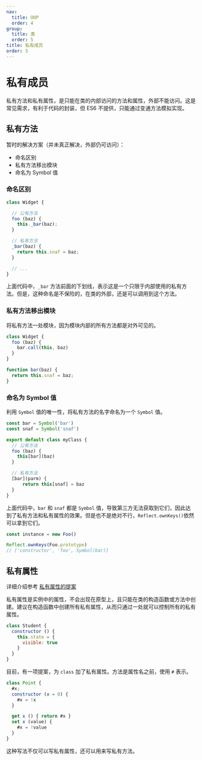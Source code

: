 ```yaml
---
nav:
  title: OOP
  order: 4
group:
  title: 类
  order: 5
title: 私有成员
order: 3
---
```


# 私有成员

私有方法和私有属性，是只能在类的内部访问的方法和属性，外部不能访问。这是常见需求，有利于代码的封装，但 ES6 不提供，只能通过变通方法模拟实现。

## 私有方法

暂时的解决方案（并未真正解决，外部仍可访问）：

* 命名区别
* 私有方法移出模块
* 命名为 Symbol 值

### 命名区别

```js
class Widget {

  // 公有方法
  foo (baz) {
    this._bar(baz);
  }

  // 私有方法
  _bar(baz) {
    return this.snaf = baz;
  }

  // ...
}
```

上面代码中，`_bar` 方法前面的下划线，表示这是一个只限于内部使用的私有方法。但是，这种命名是不保险的，在类的外部，还是可以调用到这个方法。

### 私有方法移出模块

将私有方法一处模块，因为模块内部的所有方法都是对外可见的。

```js
class Widget {
  foo (baz) {
    bar.call(this, baz)
  }
}

function bar(baz) {
  return this.snaf = baz;
}
```

### 命名为 Symbol 值

利用 `Symbol` 值的唯一性，将私有方法的名字命名为一个 `Symbol` 值。

```js
const bar = Symbol('bar')
const snaf = Symbol('snaf')

export default class myClass {
  // 公有方法
  foo (baz) {
    this[bar](baz)
  }

  // 私有方法
  [bar](parm) {
      return this[snaf] = baz
  }
}
```

上面代码中，`bar` 和 `snaf` 都是 `Symbol` 值，导致第三方无法获取到它们，因此达到了私有方法和私有属性的效果。但是也不是绝对不行，`Reflect.ownKeys()`依然可以拿到它们。

 ```js
const instance = new Foo()

Reflect.ownKeys(Foo.prototype)
// ['constructor', 'foo', Symbol(bar)]
 ```

## 私有属性

详细介绍参考 [私有属性的提案](http://es6.ruanyifeng.com/#docs/class#%E7%A7%81%E6%9C%89%E5%B1%9E%E6%80%A7%E7%9A%84%E6%8F%90%E6%A1%88)

私有属性是实例中的属性，不会出现在原型上，且只能在类的构造函数或方法中创建。建议在构造函数中创建所有私有属性，从而只通过一处就可以控制所有的私有属性。

```js
class Student {
  constructor () {
    this.state = {
      visible: true
    }
  }
}
```

目前，有一项提案，为 `class` 加了私有属性。方法是属性名之前，使用 `#` 表示。

```js
class Point {
  #x;
  constructor (x = 0) {
    #x = !x
  }

  get x () { return #x }
  set x (value) {
    #x = !value
  }
}
```

这种写法不仅可以写私有属性，还可以用来写私有方法。